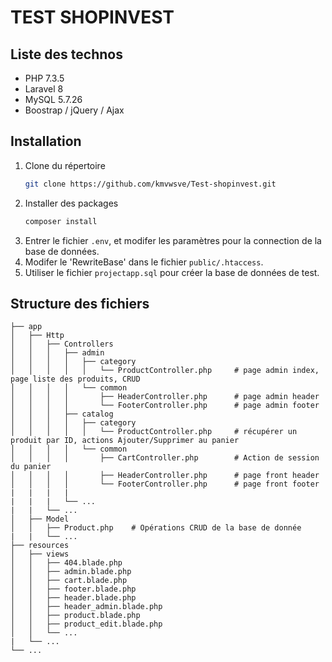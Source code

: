 # TEST SHOPINVEST

## Liste des technos
- PHP 7.3.5
- Laravel 8
- MySQL 5.7.26
- Boostrap / jQuery / Ajax


## Installation

1. Clone du répertoire
   ```sh
   git clone https://github.com/kmvwsve/Test-shopinvest.git
   ```
2. Installer des packages
   ```sh
   composer install
   ```
3. Entrer le fichier `.env`, et modifer les paramètres pour la connection de la base de données.
4. Modifer le 'RewriteBase' dans le fichier `public/.htaccess`.
5. Utiliser le fichier  `projectapp.sql` pour créer la base de données de test.

## Structure des fichiers
    ├── app                    
    │   ├── Http             
    │   │   ├── Controllers              
    │   │   │   ├── admin              
    │   │   │   │   ├── category              
    │   │   │   │   │   └── ProductController.php     # page admin index, page liste des produits, CRUD
    │   │   │   │   └── common              
    │   │   │   │       ├── HeaderController.php      # page admin header
    │   │   │   │       └── FooterController.php      # page admin footer
    │   │   │   ├── catalog              
    │   │   │   │   ├── category              
    │   │   │   │   │   └── ProductController.php     # récupérer un produit par ID, actions Ajouter/Supprimer au panier
    │   │   │   │   └── common     
    │   │   │   │       ├── CartController.php        # Action de session du panier
    │   │   │   │       ├── HeaderController.php      # page front header
    │   │   │   │       └── FooterController.php      # page front footer
    |   |   |   |    
    |   |   |   └── ...
    |   |   └── ...
    │   ├── Model              
    │   │   ├── Product.php    # Opérations CRUD de la base de donnée 
    |   |   └── ...
    ├── resources
    │   ├── views              
    │   │   ├── 404.blade.php
    │   │   ├── admin.blade.php
    │   │   ├── cart.blade.php
    │   │   ├── footer.blade.php
    │   │   ├── header.blade.php
    │   │   ├── header_admin.blade.php
    │   │   ├── product.blade.php
    │   │   ├── product_edit.blade.php
    │   │   └── ...
    |   └── ...
    └── ...
